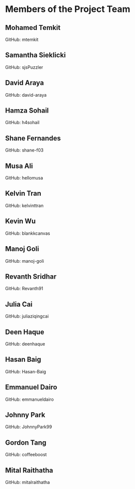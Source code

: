 # Members of the Project Team

## Mohamed Temkit
GitHub: mtemkit

## Samantha Sieklicki
GitHub: sjsPuzzler

## David Araya
GitHub: david-araya

## Hamza Sohail
GitHub: h4sohail

## Shane Fernandes
GitHub: shane-f03

## Musa Ali
GitHub: hellomusa

## Kelvin Tran
GitHub: kelvinttran

## Kevin Wu
GitHub: blankkcanvas

## Manoj Goli
GitHub: manoj-goli

## Revanth Sridhar
GitHub: Revanth91

## Julia Cai
GitHub: juliaziqingcai

## Deen Haque
GitHub: deenhaque

## Hasan Baig
GitHub: Hasan-Baig

## Emmanuel Dairo
GitHub: emmanueldairo

## Johnny Park
GitHub: JohnnyPark99

## Gordon Tang
GitHub: coffeeboost

## Mital Raithatha
GitHub: mitalraithatha